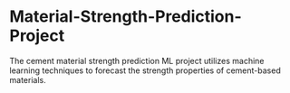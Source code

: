 # Material-Strength-Prediction-Project
The cement material strength prediction ML project utilizes machine learning techniques to forecast the strength properties of cement-based materials.
